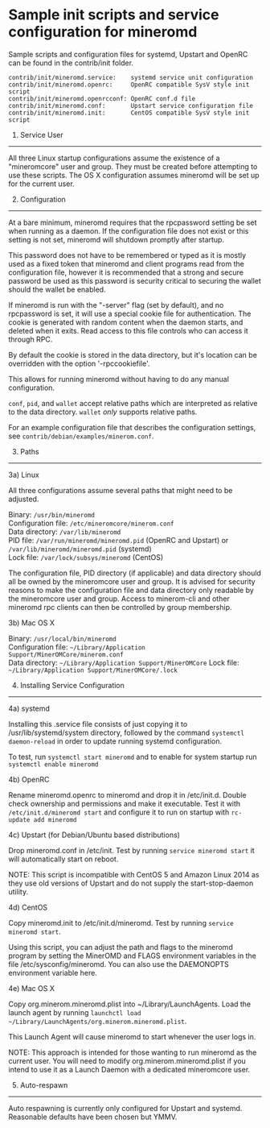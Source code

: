 Sample init scripts and service configuration for mineromd
==========================================================

Sample scripts and configuration files for systemd, Upstart and OpenRC
can be found in the contrib/init folder.

    contrib/init/mineromd.service:    systemd service unit configuration
    contrib/init/mineromd.openrc:     OpenRC compatible SysV style init script
    contrib/init/mineromd.openrcconf: OpenRC conf.d file
    contrib/init/mineromd.conf:       Upstart service configuration file
    contrib/init/mineromd.init:       CentOS compatible SysV style init script

1. Service User
---------------------------------

All three Linux startup configurations assume the existence of a "mineromcore" user
and group.  They must be created before attempting to use these scripts.
The OS X configuration assumes mineromd will be set up for the current user.

2. Configuration
---------------------------------

At a bare minimum, mineromd requires that the rpcpassword setting be set
when running as a daemon.  If the configuration file does not exist or this
setting is not set, mineromd will shutdown promptly after startup.

This password does not have to be remembered or typed as it is mostly used
as a fixed token that mineromd and client programs read from the configuration
file, however it is recommended that a strong and secure password be used
as this password is security critical to securing the wallet should the
wallet be enabled.

If mineromd is run with the "-server" flag (set by default), and no rpcpassword is set,
it will use a special cookie file for authentication. The cookie is generated with random
content when the daemon starts, and deleted when it exits. Read access to this file
controls who can access it through RPC.

By default the cookie is stored in the data directory, but it's location can be overridden
with the option '-rpccookiefile'.

This allows for running mineromd without having to do any manual configuration.

`conf`, `pid`, and `wallet` accept relative paths which are interpreted as
relative to the data directory. `wallet` *only* supports relative paths.

For an example configuration file that describes the configuration settings,
see `contrib/debian/examples/minerom.conf`.

3. Paths
---------------------------------

3a) Linux

All three configurations assume several paths that might need to be adjusted.

Binary:              `/usr/bin/mineromd`  
Configuration file:  `/etc/mineromcore/minerom.conf`  
Data directory:      `/var/lib/mineromd`  
PID file:            `/var/run/mineromd/mineromd.pid` (OpenRC and Upstart) or `/var/lib/mineromd/mineromd.pid` (systemd)  
Lock file:           `/var/lock/subsys/mineromd` (CentOS)  

The configuration file, PID directory (if applicable) and data directory
should all be owned by the mineromcore user and group.  It is advised for security
reasons to make the configuration file and data directory only readable by the
mineromcore user and group.  Access to minerom-cli and other mineromd rpc clients
can then be controlled by group membership.

3b) Mac OS X

Binary:              `/usr/local/bin/mineromd`  
Configuration file:  `~/Library/Application Support/MinerOMCore/minerom.conf`  
Data directory:      `~/Library/Application Support/MinerOMCore`
Lock file:           `~/Library/Application Support/MinerOMCore/.lock`

4. Installing Service Configuration
-----------------------------------

4a) systemd

Installing this .service file consists of just copying it to
/usr/lib/systemd/system directory, followed by the command
`systemctl daemon-reload` in order to update running systemd configuration.

To test, run `systemctl start mineromd` and to enable for system startup run
`systemctl enable mineromd`

4b) OpenRC

Rename mineromd.openrc to mineromd and drop it in /etc/init.d.  Double
check ownership and permissions and make it executable.  Test it with
`/etc/init.d/mineromd start` and configure it to run on startup with
`rc-update add mineromd`

4c) Upstart (for Debian/Ubuntu based distributions)

Drop mineromd.conf in /etc/init.  Test by running `service mineromd start`
it will automatically start on reboot.

NOTE: This script is incompatible with CentOS 5 and Amazon Linux 2014 as they
use old versions of Upstart and do not supply the start-stop-daemon utility.

4d) CentOS

Copy mineromd.init to /etc/init.d/mineromd. Test by running `service mineromd start`.

Using this script, you can adjust the path and flags to the mineromd program by
setting the MinerOMD and FLAGS environment variables in the file
/etc/sysconfig/mineromd. You can also use the DAEMONOPTS environment variable here.

4e) Mac OS X

Copy org.minerom.mineromd.plist into ~/Library/LaunchAgents. Load the launch agent by
running `launchctl load ~/Library/LaunchAgents/org.minerom.mineromd.plist`.

This Launch Agent will cause mineromd to start whenever the user logs in.

NOTE: This approach is intended for those wanting to run mineromd as the current user.
You will need to modify org.minerom.mineromd.plist if you intend to use it as a
Launch Daemon with a dedicated mineromcore user.

5. Auto-respawn
-----------------------------------

Auto respawning is currently only configured for Upstart and systemd.
Reasonable defaults have been chosen but YMMV.
